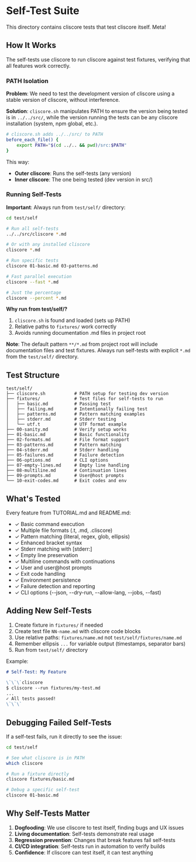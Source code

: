 # Self-Test Suite

This directory contains cliscore tests that test cliscore itself. Meta!

## How It Works

The self-tests use cliscore to run cliscore against test fixtures, verifying that all features work correctly.

### PATH Isolation

**Problem**: We need to test the development version of cliscore using a stable version of cliscore, without interference.

**Solution**: `cliscore.sh` manipulates PATH to ensure the version being tested is in `../../src/`, while the version running the tests can be any cliscore installation (system, npm global, etc.).

```sh
# cliscore.sh adds ../../src/ to PATH
before_each_file() {
    export PATH="$(cd ../.. && pwd)/src:$PATH"
}
```

This way:
- **Outer cliscore**: Runs the self-tests (any version)
- **Inner cliscore**: The one being tested (dev version in src/)

### Running Self-Tests

**Important**: Always run from `test/self/` directory:

```bash
cd test/self

# Run all self-tests
../../src/cliscore *.md

# Or with any installed cliscore
cliscore *.md

# Run specific tests
cliscore 01-basic.md 03-patterns.md

# Fast parallel execution
cliscore --fast *.md

# Just the percentage
cliscore --percent *.md
```

**Why run from test/self/?**
1. `cliscore.sh` is found and loaded (sets up PATH)
2. Relative paths to `fixtures/` work correctly
3. Avoids running documentation .md files in project root

**Note**: The default pattern `**/*.md` from project root will include
documentation files and test fixtures. Always run self-tests with
explicit `*.md` from the `test/self/` directory.

## Test Structure

```
test/self/
├── cliscore.sh           # PATH setup for testing dev version
├── fixtures/             # Test files for self-tests to run
│   ├── basic.md          # Passing test
│   ├── failing.md        # Intentionally failing test
│   ├── patterns.md       # Pattern matching examples
│   ├── stderr.md         # Stderr testing
│   └── utf.t             # UTF format example
├── 00-sanity.md          # Verify setup works
├── 01-basic.md           # Basic functionality
├── 02-formats.md         # File format support
├── 03-patterns.md        # Pattern matching
├── 04-stderr.md          # Stderr handling
├── 05-failures.md        # Failure detection
├── 06-options.md         # CLI options
├── 07-empty-lines.md     # Empty line handling
├── 08-multiline.md       # Continuation lines
├── 09-prompts.md         # User@host prompts
└── 10-exit-codes.md      # Exit codes and env

```

## What's Tested

Every feature from TUTORIAL.md and README.md:

- ✓ Basic command execution
- ✓ Multiple file formats (.t, .md, .cliscore)
- ✓ Pattern matching (literal, regex, glob, ellipsis)
- ✓ Enhanced bracket syntax
- ✓ Stderr matching with [stderr:]
- ✓ Empty line preservation
- ✓ Multiline commands with continuations
- ✓ User and user@host prompts
- ✓ Exit code handling
- ✓ Environment persistence
- ✓ Failure detection and reporting
- ✓ CLI options (--json, --dry-run, --allow-lang, --jobs, --fast)

## Adding New Self-Tests

1. Create fixture in `fixtures/` if needed
2. Create test file `NN-name.md` with cliscore code blocks
3. Use relative paths: `fixtures/name.md` not `test/self/fixtures/name.md`
4. Remember ellipsis `...` for variable output (timestamps, separator bars)
5. Run from `test/self/` directory

Example:

```markdown
# Self-Test: My Feature

\`\`\`cliscore
$ cliscore --run fixtures/my-test.md
...
✓ All tests passed!
\`\`\`
```

## Debugging Failed Self-Tests

If a self-test fails, run it directly to see the issue:

```bash
cd test/self

# See what cliscore is in PATH
which cliscore

# Run a fixture directly
cliscore fixtures/basic.md

# Debug a specific self-test
cliscore 01-basic.md
```

## Why Self-Tests Matter

1. **Dogfooding**: We use cliscore to test itself, finding bugs and UX issues
2. **Living documentation**: Self-tests demonstrate real usage
3. **Regression prevention**: Changes that break features fail self-tests
4. **CI/CD integration**: Self-tests run in automation to verify builds
5. **Confidence**: If cliscore can test itself, it can test anything
